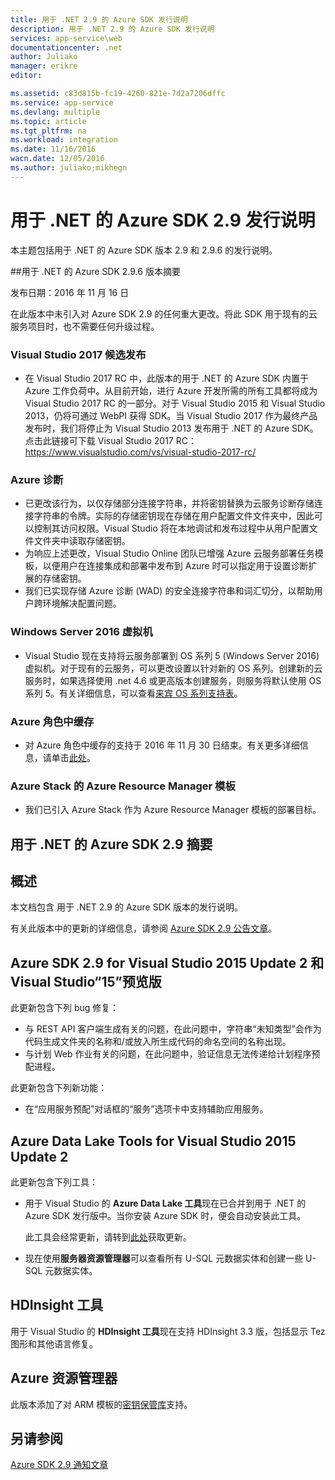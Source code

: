 ```yaml
---
title: 用于 .NET 2.9 的 Azure SDK 发行说明
description: 用于 .NET 2.9 的 Azure SDK 发行说明
services: app-service\web
documentationcenter: .net
author: Juliako
manager: erikre
editor: 

ms.assetid: c83d815b-fc19-4260-821e-7d2a7206dffc
ms.service: app-service
ms.devlang: multiple
ms.topic: article
ms.tgt_pltfrm: na
ms.workload: integration
ms.date: 11/16/2016
wacn.date: 12/05/2016
ms.author: juliako;mikhegn
---
```


# 用于 .NET 的 Azure SDK 2.9 发行说明

本主题包括用于 .NET 的 Azure SDK 版本 2.9 和 2.9.6 的发行说明。

##用于 .NET 的 Azure SDK 2.9.6 版本摘要

发布日期：2016 年 11 月 16 日

在此版本中未引入对 Azure SDK 2.9 的任何重大更改。将此 SDK 用于现有的云服务项目时，也不需要任何升级过程。

### Visual Studio 2017 候选发布

- 在 Visual Studio 2017 RC 中，此版本的用于 .NET 的 Azure SDK 内置于 Azure 工作负荷中。从目前开始，进行 Azure 开发所需的所有工具都将成为 Visual Studio 2017 RC 的一部分。对于 Visual Studio 2015 和 Visual Studio 2013，仍将可通过 WebPI 获得 SDK。当 Visual Studio 2017 作为最终产品发布时，我们将停止为 Visual Studio 2013 发布用于 .NET 的 Azure SDK。点击此链接可下载 Visual Studio 2017 RC：https://www.visualstudio.com/vs/visual-studio-2017-rc/

### Azure 诊断

- 已更改该行为，以仅存储部分连接字符串，并将密钥替换为云服务诊断存储连接字符串的令牌。实际的存储密钥现在存储在用户配置文件文件夹中，因此可以控制其访问权限。Visual Studio 将在本地调试和发布过程中从用户配置文件文件夹中读取存储密钥。
- 为响应上述更改，Visual Studio Online 团队已增强 Azure 云服务部署任务模板，以便用户在连接集成和部署中发布到 Azure 时可以指定用于设置诊断扩展的存储密钥。
- 我们已实现存储 Azure 诊断 (WAD) 的安全连接字符串和词汇切分，以帮助用户跨环境解决配置问题。

### Windows Server 2016 虚拟机

- Visual Studio 现在支持将云服务部署到 OS 系列 5 (Windows Server 2016) 虚拟机。对于现有的云服务，可以更改设置以针对新的 OS 系列。创建新的云服务时，如果选择使用 .net 4.6 或更高版本创建服务，则服务将默认使用 OS 系列 5。有关详细信息，可以查看[来宾 OS 系列支持表](../cloud-services/cloud-services-guestos-update-matrix.md)。

### Azure 角色中缓存 

- 对 Azure 角色中缓存的支持于 2016 年 11 月 30 日结束。有关更多详细信息，请单击[此处](https://azure.microsoft.com/blog/azure-managed-cache-and-in-role-cache-services-to-be-retired-on-11-30-2016/)。

### Azure Stack 的 Azure Resource Manager 模板

- 我们已引入 Azure Stack 作为 Azure Resource Manager 模板的部署目标。

## 用于 .NET 的 Azure SDK 2.9 摘要

## 概述
本文档包含 用于 .NET 2.9 的 Azure SDK 版本的发行说明。

有关此版本中的更新的详细信息，请参阅 [Azure SDK 2.9 公告文章](https://azure.microsoft.com/blog/announcing-visual-studio-azure-tools-and-sdk-2-9/)。

## Azure SDK 2.9 for Visual Studio 2015 Update 2 和 Visual Studio“15”预览版
此更新包含下列 bug 修复：

* 与 REST API 客户端生成有关的问题，在此问题中，字符串“未知类型”会作为代码生成文件夹的名称和/或放入所生成代码的命名空间的名称出现。
* 与计划 Web 作业有关的问题，在此问题中，验证信息无法传递给计划程序预配进程。

此更新包含下列新功能：

* 在“应用服务预配”对话框的“服务”选项卡中支持辅助应用服务。

## Azure Data Lake Tools for Visual Studio 2015 Update 2
此更新包含下列工具：

* 用于 Visual Studio 的 **Azure Data Lake 工具**现在已合并到用于 .NET 的 Azure SDK 发行版中。当你安装 Azure SDK 时，便会自动安装此工具。

    此工具会经常更新，请转到[此处](http://aka.ms/datalaketool)获取更新。
- 现在使用**服务器资源管理器**可以查看所有 U-SQL 元数据实体和创建一些 U-SQL 元数据实体。

## HDInsight 工具
用于 Visual Studio 的 **HDInsight 工具**现在支持 HDInsight 3.3 版，包括显示 Tez 图形和其他语言修复。

## Azure 资源管理器
此版本添加了对 ARM 模板的[密钥保管库](../azure-resource-manager/resource-manager-keyvault-parameter.md)支持。

## 另请参阅
[Azure SDK 2.9 通知文章](https://azure.microsoft.com/blog/announcing-visual-studio-azure-tools-and-sdk-2-9/)

<!---HONumber=Mooncake_1128_2016-->